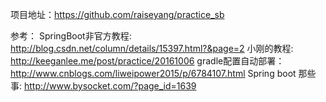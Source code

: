
项目地址：https://github.com/raiseyang/practice_sb

参考：
SpringBoot非官方教程: http://blog.csdn.net/column/details/15397.html?&page=2
小刚的教程: http://keeganlee.me/post/practice/20161006
gradle配置自动部署：http://www.cnblogs.com/liweipower2015/p/6784107.html
Spring boot 那些事: http://www.bysocket.com/?page_id=1639

